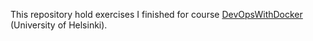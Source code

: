 This repository hold exercises I finished for course [DevOpsWithDocker](https://devopswithdocker.com) (University of Helsinki).
